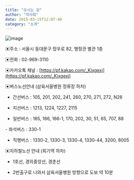 ```yaml
---
title: "오시는 길"
author: "의사회"
date: 2015-03-15T12:07:40
category: "소개"
---
```


![image](/files/attach/images/admin/map_m.jpg)

▣주소 : 서울시 동대문구 망우로 82, 행정관 별관 1층

▣전화 : 02-969-3110

▣카카오톡 채널 : [https://pf.kakao.com/_Kixgexj](https://pf.kakao.com/_Kixgexj)

▣버스노선안내 (삼육서울병원 정류장 하차)

- 간선버스 : 105, 201, 202, 241, 260, 270, 271, 272, N26

- 지선버스 : 1213, 1224, 1227, 2115

- 일반버스 : 165, 166, 166-1, 170, 202, 30, 51, 65, 707, 88

- 좌석버스 : 330-1

- 직행버스 : 1330-2, 1330-3, 1330-4, 1330-44, 3200, 8005

▣지하철노선 안내 (회기역 하차)

- 1호선, 경의중앙선, 경춘선

- 2번출구로 나와서 삼육서울병원 방향으로 도보 약 10분

